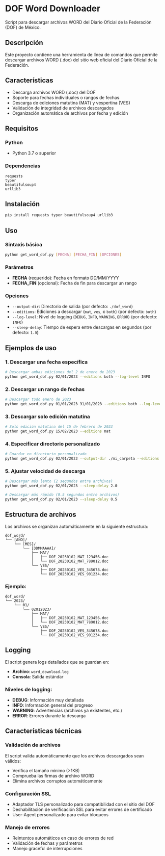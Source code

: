 # DOF Word Downloader

Script para descargar archivos WORD del Diario Oficial de la Federación (DOF) de México.

## Descripción

Este proyecto contiene una herramienta de línea de comandos que permite descargar archivos WORD (.doc) del sitio web oficial del Diario Oficial de la Federación.

## Características

- Descarga archivos WORD (.doc) del DOF
- Soporte para fechas individuales o rangos de fechas
- Descarga de ediciones matutina (MAT) y vespertina (VES)
- Validación de integridad de archivos descargados
- Organización automática de archivos por fecha y edición

## Requisitos

### Python
- Python 3.7 o superior

### Dependencias
```
requests
typer
beautifulsoup4
urllib3
```

## Instalación

```bash
pip install requests typer beautifulsoup4 urllib3
```

## Uso

### Sintaxis básica
```bash
python get_word_dof.py [FECHA] [FECHA_FIN] [OPCIONES]
```

### Parámetros

- **FECHA** (requerido): Fecha en formato DD/MM/YYYY
- **FECHA_FIN** (opcional): Fecha de fin para descargar un rango

### Opciones

- `--output-dir`: Directorio de salida (por defecto: `./dof_word`)
- `--editions`: Ediciones a descargar (`mat`, `ves`, o `both`) (por defecto: `both`)
- `--log-level`: Nivel de logging (`DEBUG`, `INFO`, `WARNING`, `ERROR`) (por defecto: `INFO`)
- `--sleep-delay`: Tiempo de espera entre descargas en segundos (por defecto: `1.0`)

## Ejemplos de uso

### 1. Descargar una fecha específica
```bash
# Descargar ambas ediciones del 2 de enero de 2023
python get_word_dof.py 02/01/2023 --editions both --log-level INFO
```

### 2. Descargar un rango de fechas
```bash
# Descargar todo enero de 2023
python get_word_dof.py 01/01/2023 31/01/2023 --editions both --log-level INFO
```

### 3. Descargar solo edición matutina
```bash
# Solo edición matutina del 15 de febrero de 2023
python get_word_dof.py 15/02/2023 --editions mat
```

### 4. Especificar directorio personalizado
```bash
# Guardar en directorio personalizado
python get_word_dof.py 02/01/2023 --output-dir ./mi_carpeta --editions both
```

### 5. Ajustar velocidad de descarga
```bash
# Descargar más lento (2 segundos entre archivos)
python get_word_dof.py 02/01/2023 --sleep-delay 2.0

# Descargar más rápido (0.5 segundos entre archivos)
python get_word_dof.py 02/01/2023 --sleep-delay 0.5
```

## Estructura de archivos

Los archivos se organizan automáticamente en la siguiente estructura:

```
dof_word/
└── [AÑO]/
    └── [MES]/
        └── [DDMMAAAA]/
            ├── MAT/
            │   ├── DOF_20230102_MAT_123456.doc
            │   └── DOF_20230102_MAT_789012.doc
            └── VES/
                ├── DOF_20230102_VES_345678.doc
                └── DOF_20230102_VES_901234.doc
```

### Ejemplo:
```
dof_word/
└── 2023/
    └── 01/
        └── 02012023/
            ├── MAT/
            │   ├── DOF_20230102_MAT_123456.doc
            │   └── DOF_20230102_MAT_789012.doc
            └── VES/
                ├── DOF_20230102_VES_345678.doc
                └── DOF_20230102_VES_901234.doc
```

## Logging

El script genera logs detallados que se guardan en:
- **Archivo**: `word_download.log`
- **Consola**: Salida estándar

### Niveles de logging:
- **DEBUG**: Información muy detallada
- **INFO**: Información general del progreso
- **WARNING**: Advertencias (archivos ya existentes, etc.)
- **ERROR**: Errores durante la descarga

## Características técnicas

### Validación de archivos
El script valida automáticamente que los archivos descargados sean válidos:
- Verifica el tamaño mínimo (>1KB)
- Comprueba las firmas de archivo WORD
- Elimina archivos corruptos automáticamente

### Configuración SSL
- Adaptador TLS personalizado para compatibilidad con el sitio del DOF
- Deshabilitación de verificación SSL para evitar errores de certificado
- User-Agent personalizado para evitar bloqueos

### Manejo de errores
- Reintentos automáticos en caso de errores de red
- Validación de fechas y parámetros
- Manejo graceful de interrupciones
